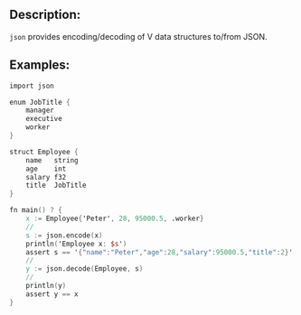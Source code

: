 ## Description:

`json` provides encoding/decoding of V data structures to/from JSON.

## Examples:

```v
import json

enum JobTitle {
	manager
	executive
	worker
}

struct Employee {
	name   string
	age    int
	salary f32
	title  JobTitle
}

fn main() ? {
	x := Employee{'Peter', 28, 95000.5, .worker}
    //
	s := json.encode(x)
	println('Employee x: $s')
	assert s == '{"name":"Peter","age":28,"salary":95000.5,"title":2}'
    //
    y := json.decode(Employee, s)
    //
    println(y)
    assert y == x
}
```
